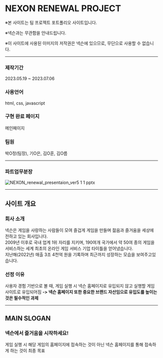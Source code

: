 # NEXON RENEWAL PROJECT

※본 사이트는 팀 프로젝트 포트폴리오 사이트입니다.

※넥슨과는 무관함을 안내드립니다.

※이 사이트에 사용된 이미지의 저작권은 넥슨에 있으므로, 무단으로 사용할 수 없습니다.
* * *
### 제작기간 
2023.05.19 ~ 2023.07.06

### 사용언어 
html, css, javascript

### 구현 완료 페이지 
메인페이지

### 팀원 
박O정(팀장), 기O은, 김O훈, 김O름 
* * *
### 파트업무분장
![NEXON_renewal_presentaion_ver5 1 1 pptx](https://github.com/rltjdms/nexon_renewal/assets/137126199/5c5216f3-b866-4451-b170-4ab2ad941499)


* * *


## 사이트 개요

### 회사 소개
넥슨은 게임을 사랑하는 사람들이 모여 즐겁게 게임을 만들며 젊음과 즐거움을 세상에 전하고 있는 회사입니다.   
2009년 이후로 국내 업계 1위 자리를 지키며, 190여개 국가에서 약 50여 종의 게임을 서비스하는 세계 최초의 온라인 게임 서비스 기업 타이틀을 얻어냈습니다.   
지난해(2022년) 매출 3조 4천억 원을 기록하며 최근까지 성장하는 모습을 보여주고있습니다.

### 선정 이유
사용자 경험 기반으로 볼 때, 게임 실행 시 넥슨 홈페이지로 유입되지 않고 실행할 게임 사이트로 유입되어짐 
**-> 넥슨 홈페이지 또한 중요한 브랜드 자산임으로 유입도를 높이는 것은 필수적인 과제**
* * *   



## MAIN SLOGAN

### 넥슨에서 즐거움을 시작하세요!

게임 실행 시 해당 게임의 홈페이지에 접속하는 것이 아닌 넥슨 홈페이지를 통해 접속하게 하는 것이 최종 목표
